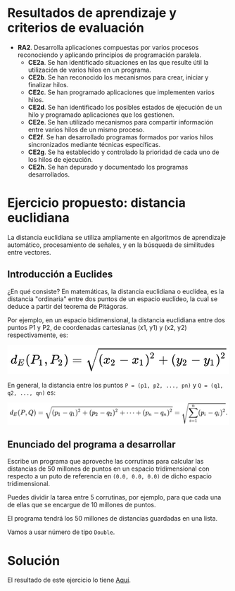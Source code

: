 # Resultados de aprendizaje y criterios de evaluación

- **RA2**. Desarrolla aplicaciones compuestas por varios procesos reconociendo y aplicando principios de programación paralela.
  - **CE2a**. Se han identificado situaciones en las que resulte útil la utilización de varios hilos en un programa.
  - **CE2b**. Se han reconocido los mecanismos para crear, iniciar y finalizar hilos.
  - **CE2c**. Se han programado aplicaciones que implementen varios hilos.
  - **CE2d**. Se han identificado los posibles estados de ejecución de un hilo y programado aplicaciones que los gestionen.
  - **CE2e**. Se han utilizado mecanismos para compartir información entre varios hilos de un mismo proceso.
  - **CE2f**. Se han desarrollado programas formados por varios hilos sincronizados mediante técnicas específicas.
  - **CE2g**. Se ha establecido y controlado la prioridad de cada uno de los hilos de ejecución.
  - **CE2h**. Se han depurado y documentado los programas desarrollados.

# Ejercicio propuesto: distancia euclidiana

La distancia euclidiana se utiliza ampliamente en algoritmos de aprendizaje automático, procesamiento de señales, y en la búsqueda de similitudes entre vectores.

## Introducción a Euclides

¿En qué consiste? En matemáticas, la distancia euclidiana o euclídea, es la distancia "ordinaria" entre dos puntos de un espacio euclídeo, la cual se deduce a partir del teorema de Pitágoras.

Por ejemplo, en un espacio bidimensional, la distancia euclidiana entre dos puntos P1 y P2, de coordenadas cartesianas (x1, y1) y (x2, y2) respectivamente, es:

![Euclides bidimensional](./img/euclides_2d.png)

En general, la distancia entre los puntos `P = (p1, p2, ..., pn)` y `Q = (q1, q2, ..., qn)` es:

![Euclides n-dimensional](./img/euclides_nd.png)

## Enunciado del programa a desarrollar

Escribe un programa que aproveche las corrutinas para calcular las distancias de 50 millones de puntos en un espacio tridimensional con respecto a un puto de referencia en `(0.0, 0.0, 0.0)` de dicho espacio tridimensional.

Puedes dividir la tarea entre 5 corrutinas, por ejemplo, para que cada una de ellas que se encargue de 10 millones de puntos.

El programa tendrá los 50 millones de distancias guardadas en una lista.

Vamos a usar número de tipo `Double`.

# Solución

El resultado de este ejercicio lo tiene [Aquí](./workout/distancia_euclidea/).
